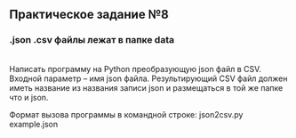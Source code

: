 ## Практическое задание №8

### .json .csv файлы лежат в папке data

</br>
Написать программу на Python преобразующую json файл в CSV. Входной параметр – имя json файла. Результирующий CSV файл должен иметь название из названия записи json и размещаться в той же папке что и json.

Формат вызова программы в командной строке: json2csv.py example.json
